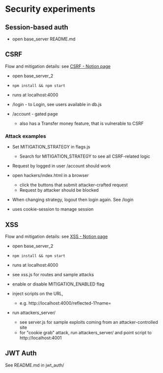 # Security experiments

## Session-based auth
- open base_server README.md

## CSRF

Flow and mitigation details: see [CSRF - Notion page](https://lennythedev.notion.site/CSRF-XSRF-1fba94cdc85c472d8746bc885262af37?pvs=4)

- open base_server_2
- `npm install && npm start`
- runs at localhost:4000

- /login - to Login, see users available in db.js
- /account - gated page
    - also has a Transfer money feature, that is vulnerable to CSRF

### Attack examples
- Set MITIGATION_STRATEGY in flags.js
  - Search for MITIGATION_STRATEGY to see all CSRF-related logic

- Request by logged in user /account should work

- open hackers/index.html in a browser
  - click the buttons that submit attacker-crafted request
  - Request by attacker should be blocked

- When changing strategy, logout then login again. See /login

* uses cookie-session to manage session

## XSS

Flow and mitigation details: see [XSS - Notion page](https://lennythedev.notion.site/XSS-0d5819f127744824ba29e5ccfa6b19dc?pvs=4)

- open base_server_2
- `npm install && npm start`
- runs at localhost:4000

- see xss.js for routes and sample attacks
- enable or disable MITIGATION_ENABLED flag
- inject scripts on the URL, 
  - e.g. http://localhost:4000/reflected-1?name=<script>alert(1)</script>

- run attackers_server/
  - see server.js for sample exploits coming from an attacker-controlled site
  - for "cookie grab" attack, run attackers_server/ and point script to http://localhost:4001


## JWT Auth

See README.md in jwt_auth/
